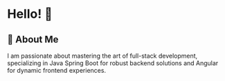 # Hello! 👋
## 🚀 About Me
I am passionate about mastering the art of full-stack development, specializing in Java Spring Boot for robust backend solutions and Angular for dynamic frontend experiences.
